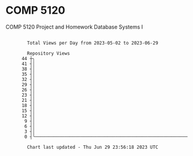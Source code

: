 # COMP 5120
COMP 5120 Project and Homework 
Database Systems I

```

        Total Views per Day from 2023-05-02 to 2023-06-29

        Repository Views
      44 ┼╮
      41 ┤│
      38 ┤│
      35 ┤│
      32 ┤│
      29 ┤│
      26 ┤│
      23 ┤│
      21 ┤│
      18 ┤│
      15 ┤│
      12 ┤│
       9 ┤│
       6 ┤│
       3 ┤│
       0 ┤╰─────────────────────────────────────────────────────────

        Chart last updated - Thu Jun 29 23:56:18 2023 UTC
        
```
